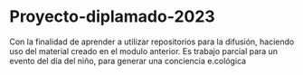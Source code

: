 # Proyecto-diplamado-2023
Con la finalidad de aprender a utilizar repositorios para la difusión, haciendo uso del material creado en el modulo anterior. Es trabajo parcial para un evento del día del niño, para generar una conciencia e.cológica
